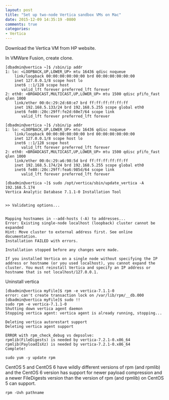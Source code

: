 ```yaml
---
layout: post
title: "Set up two-node Vertica sandbox VMs on Mac"
date: 2015-12-09 14:35:19 -0800
comments: true
categories: 
- Vertica
---
```


Download the Vertica VM from HP website.

In VMWare Fusion, create clone.


```
[dbadmin@vertica ~]$ /sbin/ip addr
1: lo: <LOOPBACK,UP,LOWER_UP> mtu 16436 qdisc noqueue 
    link/loopback 00:00:00:00:00:00 brd 00:00:00:00:00:00
    inet 127.0.0.1/8 scope host lo
    inet6 ::1/128 scope host 
       valid_lft forever preferred_lft forever
2: eth0: <BROADCAST,MULTICAST,UP,LOWER_UP> mtu 1500 qdisc pfifo_fast qlen 1000
    link/ether 00:0c:29:2d:60:e7 brd ff:ff:ff:ff:ff:ff
    inet 192.168.5.133/24 brd 192.168.5.255 scope global eth0
    inet6 fe80::20c:29ff:fe2d:60e7/64 scope link 
       valid_lft forever preferred_lft forever
```

```
[dbadmin@vertica ~]$ /sbin/ip addr
1: lo: <LOOPBACK,UP,LOWER_UP> mtu 16436 qdisc noqueue 
    link/loopback 00:00:00:00:00:00 brd 00:00:00:00:00:00
    inet 127.0.0.1/8 scope host lo
    inet6 ::1/128 scope host 
       valid_lft forever preferred_lft forever
2: eth0: <BROADCAST,MULTICAST,UP,LOWER_UP> mtu 1500 qdisc pfifo_fast qlen 1000
    link/ether 00:0c:29:a6:98:5d brd ff:ff:ff:ff:ff:ff
    inet 192.168.5.174/24 brd 192.168.5.255 scope global eth0
    inet6 fe80::20c:29ff:fea6:985d/64 scope link 
       valid_lft forever preferred_lft forever
```


```
[dbadmin@vertica ~]$ sudo /opt/vertica/sbin/update_vertica -A 192.168.5.174
Vertica Analytic Database 7.1.1-0 Installation Tool


>> Validating options...


Mapping hostnames in --add-hosts (-A) to addresses...
Error: Existing single-node localhost (loopback) cluster cannot be expanded
Hint: Move cluster to external address first. See online documentation.
Installation FAILED with errors.

Installation stopped before any changes were made.
```

```
If you installed Vertica on a single node without specifying the IP address or hostname (or you used localhost), you cannot expand the cluster. You must reinstall Vertica and specify an IP address or hostname that is not localhost/127.0.0.1.
```


Uninstall vertica
```
[dbadmin@vertica myFile]$ rpm -e vertica-7.1.1-0
error: can't create transaction lock on /var/lib/rpm/__db.000
[dbadmin@vertica myFile]$ sudo !!
sudo rpm -e vertica-7.1.1-0
Shutting down vertica agent daemon
Stopping vertica agent: vertica agent is already running, stopping...

Deleting vertica autorestart support
Deleting vertica agent support
```


```
ERROR with rpm_check_debug vs depsolve:
rpmlib(FileDigests) is needed by vertica-7.2.1-0.x86_64
rpmlib(PayloadIsXz) is needed by vertica-7.2.1-0.x86_64
Complete!
```

`sudo yum -y update rpm`

CentOS 5 and CentOS 6 have wildly different versions of rpm (and rpmlib) and the CentOS 6 version has support for newer payload compression and a newer FileDigests version than the version of rpm (and rpmlib) on CentOS 5 can support.

`rpm -Uvh pathname`